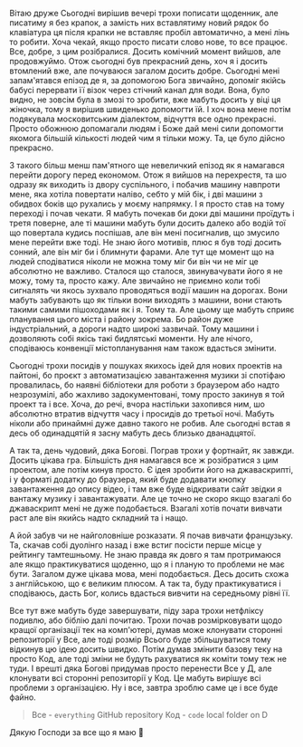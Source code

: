 Вітаю друже
Сьогодні вирішив вечері трохи пописати щоденник, але писатиму я без крапок, а замість них вставлятиму новий рядок бо клавіатура ця після крапки не вставляє пробіл автоматично, а мені лінь то робити. Хоча чекай, якщо просто писати слово нове, то все працює. Все, добре, з цим розібралися. Досить комічний момент вийшов, але продовжуймо. Отож сьогодні був прекрасний день, хоч я і досить втомлений вже, але почуваюся загалом досить добре. Сьогодні мені запам'ятався епізод де я, за допомогою Бога звичайно, допоміг якійсь бабусі перервати її візок через стічний канал для води. Вона, було видно, не зовсім була в змозі то зробити, вже мабуть досить у віці ця жіночка, тому я вирішив швиденько допомогти їй. І хоч вона мене потім подякувала московитським діалектом, відчуття все одно прекрасні. Просто обожнюю допомагали людям і Боже дай мені сили допомогти якомога більшій кількості людей чим я тільки можу. Та, це було дійсно прекрасно.

З такого більш менш пам'ятного ще невеличкий епізод як я намагався перейти дорогу перед економом. Отож я вийшов на перехрестя, та шо одразу як виходить із двору суспільного, і побачив машину навпроти мене, яка хотіла повертати наліво, себто у мій бік, і дві машини з обидвох боків що рухались у моєму напрямку. І я просто став на тому переході і почав чекати. Я мабуть почекав би доки дві машини проїдуть і третя поверне, але ті машини мабуть були досить далеко або водій тої що повертала кудись поспішав, але він мені посигналив, що змусило мене перейти вже тоді. Не знаю його мотивів, плюс я був тоді досить сонний, але він міг би і блимнути фарами. Але тут ще момент що на людей сподіватися ніколи не можна тому міг би він чи не міг це абсолютно не важливо. Сталося що сталося, звинувачувати його я не можу, тому та, просто кажу. Але звичайно не приємно коли тобі сигналять чи якось зухвало проводяться водії машин на дорогах. Вони мабуть забувають що як тільки вони виходять з машини, вони стають такими самими пішоходами як і я. Тому та. Але цьому ще мабуть сприяє планування цього міста і району зокрема. Бо район дуже індустріальний, а дороги надто широкі зазвичай. Тому машини і дозволяють собі якісь такі бидлятські моменти. Ну але нічого, сподіваюсь конвенції містопланування нам також вдасться змінити.

Сьогодні трохи посидів у пошуках якихось ідей для нових проектів на пайтоні, бо проєкт з автоматизацією завантаження музики зі спотіфаю провалилась, бо наявні бібліотеки для роботи з браузером або надто незрозумілі, або жахливо задокументовані, тому просто закинув я той проект та і все. Хоча, до речі, вчора настільки захопився ним, шо абсолютно втратив відчуття часу і просидів до третьої ночі. Мабуть ніколи або принаймні дуже давно такого не робив. Але сьогодні встав я десь об одинадцятій я засну мабуть десь близько дванадцятої.

А так та, день чудовий, дяка Богові. Пограв трохи у фортнайт, як завжди. Досить цікава гра. Більшість дня намагався все ж розібратися з цим проектом, але потім кинув просто. Є ідея зробити його на джаваскрипті, і у форматі додатку до браузера, який буде додавати кнопку завантаження до опису відео, і там вже буде відкривати сайт звідки я вантажу музику і завантажувати. Але це точно не скоро якщо взагалі бо джаваскрипт мені не дуже подобається. Взагалі хотів почати вивчати раст але він якийсь надто складний та і нащо.

А йой забув чи не найголовніше розказати. Я почав вивчати французьку. Та, скачав собі дуолінго назад і вже встиг посісти перше місце у рейтингу тамтешньому. Не знаю правда як довго я там протримаюся але якщо практикуватися щоденно, що я і планую то проблеми не має бути. Загалом дуже цікава мова, мені подобається. Десь досить схожа з англійською, що є великим плюсом. А так та, буду практикуватися і сподіваюсь, дасть Бог, колись вдасться вивчити на середньому рівні її.

Все тут вже мабуть буде завершувати, піду зара трохи нетфліксу подивлю, або біблію далі почитаю. Трохи почав розмірковувати щодо кращої організації тек на комп'ютері, думав може клонувати сторонні репозиторії у Все, але тоді розмір Всього буде збільшуватися тому відкинув цю ідею досить швидко. Потім думав змінити базову теку на просто Код, але тоді зміни не будуть рахуватися як коміти тому теж не туди. І врешті дяка Богові придумав просто перенести Все у Д, але клонувати всі сторонні репозиторії у Код. Це мабуть вирішує всі проблеми з організацією. Ну і все, завтра зроблю саме це і все буде файно.

> Все - `everything` GitHub repository
> Код - `code` local folder on D

Дякую Господи за все що я маю 🙏
